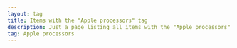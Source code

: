 ```yaml
---
layout: tag
title: Items with the "Apple processors" tag
description: Just a page listing all items with the "Apple processors" tag
tag: Apple processors
---
```

